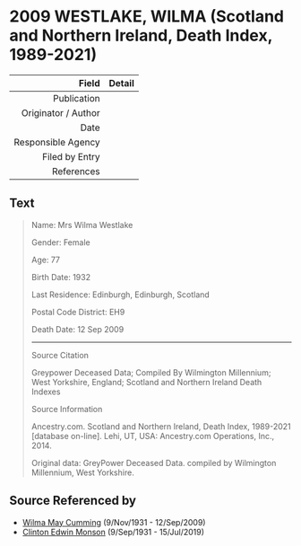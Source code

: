 ﻿---
layout: page
permalink: /sources/s71884428
---

# 2009 WESTLAKE, WILMA (Scotland and Northern Ireland, Death Index, 1989-2021)

Field | Detail
---:|:---
Publication | 
Originator / Author | 
Date | 
Responsible Agency | 
Filed by Entry | 
References | 

## Text

> Name: Mrs Wilma Westlake
>
> Gender: Female
>
> Age: 77
>
> Birth Date: 1932
>
> Last Residence: Edinburgh, Edinburgh, Scotland
>
> Postal Code District: EH9
>
> Death Date: 12 Sep 2009
>
> ---
>
> Source Citation
>
> Greypower Deceased Data; Compiled By Wilmington Millennium; West Yorkshire, England; Scotland and Northern Ireland Death Indexes
>
> Source Information
>
> Ancestry.com. Scotland and Northern Ireland, Death Index, 1989-2021 [database on-line]. Lehi, UT, USA: Ancestry.com Operations, Inc., 2014.
>
> Original data: GreyPower Deceased Data. compiled by Wilmington Millennium, West Yorkshire.
>

## Source Referenced by

* [Wilma May Cumming](../people/@74680609@-wilma-may-cumming-b1931-11-9-d2009-9-12.md) (9/Nov/1931 - 12/Sep/2009)
* [Clinton Edwin Monson](../people/@24393948@-clinton-edwin-monson-b1931-9-9-d2019-7-15.md) (9/Sep/1931 - 15/Jul/2019)
